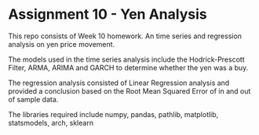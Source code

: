 # Assignment 10 - Yen Analysis

This repo consists of Week 10 homework. An time series and regression analysis on yen price movement.

The models used in the time series analysis include the Hodrick-Prescott Filter, ARMA, ARIMA and GARCH to determine whether the yen was a buy.

The regression analysis consisted of Linear Regression analysis and provided a conclusion based on the Root Mean Squared Error of in and out of sample data.

The libraries required include numpy, pandas, pathlib, matplotlib, statsmodels, arch, sklearn
